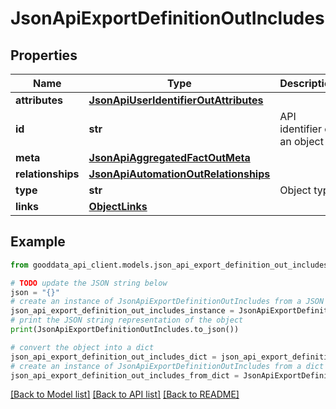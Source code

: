 # JsonApiExportDefinitionOutIncludes


## Properties

Name | Type | Description | Notes
------------ | ------------- | ------------- | -------------
**attributes** | [**JsonApiUserIdentifierOutAttributes**](JsonApiUserIdentifierOutAttributes.md) |  | 
**id** | **str** | API identifier of an object | 
**meta** | [**JsonApiAggregatedFactOutMeta**](JsonApiAggregatedFactOutMeta.md) |  | [optional] 
**relationships** | [**JsonApiAutomationOutRelationships**](JsonApiAutomationOutRelationships.md) |  | [optional] 
**type** | **str** | Object type | 
**links** | [**ObjectLinks**](ObjectLinks.md) |  | [optional] 

## Example

```python
from gooddata_api_client.models.json_api_export_definition_out_includes import JsonApiExportDefinitionOutIncludes

# TODO update the JSON string below
json = "{}"
# create an instance of JsonApiExportDefinitionOutIncludes from a JSON string
json_api_export_definition_out_includes_instance = JsonApiExportDefinitionOutIncludes.from_json(json)
# print the JSON string representation of the object
print(JsonApiExportDefinitionOutIncludes.to_json())

# convert the object into a dict
json_api_export_definition_out_includes_dict = json_api_export_definition_out_includes_instance.to_dict()
# create an instance of JsonApiExportDefinitionOutIncludes from a dict
json_api_export_definition_out_includes_from_dict = JsonApiExportDefinitionOutIncludes.from_dict(json_api_export_definition_out_includes_dict)
```
[[Back to Model list]](../README.md#documentation-for-models) [[Back to API list]](../README.md#documentation-for-api-endpoints) [[Back to README]](../README.md)


